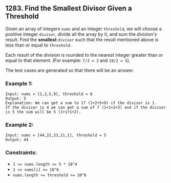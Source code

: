 ## 1283. Find the Smallest Divisor Given a Threshold

Given an array of integers ```nums``` and an integer ```threshold```, we will choose a positive integer ```divisor```, divide all the array by it, and sum the division's result. Find the **smallest** ```divisor``` such that the result mentioned above is less than or equal to ```threshold```.

Each result of the division is rounded to the nearest integer greater than or equal to that element. (For example: ```7/3 = 3``` and ```10/2 = 5```).

The test cases are generated so that there will be an answer.

### Example 1:
```
Input: nums = [1,2,5,9], threshold = 6
Output: 5
Explanation: We can get a sum to 17 (1+2+5+9) if the divisor is 1.
If the divisor is 4 we can get a sum of 7 (1+1+2+3) and if the divisor is 5 the sum will be 5 (1+1+1+2).
```
### Example 2:
```
Input: nums = [44,22,33,11,1], threshold = 5
Output: 44
```

### Constraints:

* ```1 <= nums.length <= 5 * 10^4```
* ```1 <= nums[i] <= 10^6```
* ```nums.length <= threshold <= 10^6```